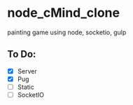 # node_cMind_clone
painting game using node, socketio, gulp


## To Do:
 - [X] Server
 - [X] Pug
 - [ ] Static
 - [ ] SocketIO
